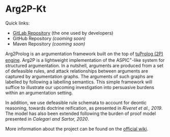 # Arg2P-Kt

Quick links:

- [GitLab Repository](https://gitlab.com/pika-lab/argumentation/arg2p-kt) (the one used by developers)
- GitHub Repository _(cooming soon)_
- Maven Repository _(cooming soon)_


Arg2Prolog is an argumentation framework built on the top of [tuProlog (2P) engine](http://pika-lab.gitlab.io/tuprolog/2p-in-kotlin/).
Arg2P is a lightweight implementation of the ASPIC<sup>+</sup>-like system for structured  argumentation.
In a nutshell, arguments are produced from a set of defeasible rules, and attack relationships between arguments are captured by argumentation graphs. The arguments of such graphs are labelled by following a labelling semantics. This simple framework will suffice to illustrate our upcoming investigation into persuasive burdens within an argumentation setting.

In addition, we use defeasible rule schemata to account for deontic reasoning, towards doctrine reification, as presented in _Riveret et al., 2019_.
The model has also been extended following the burden of proof model presented in _Calegari and Sartor, 2020_.

More information about the project can be found on the [official wiki](https://pika-lab.gitlab.io/argumentation/arg2p/).
